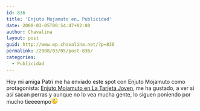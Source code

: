```yaml
---
id: 836
title: 'Enjuto Mojamuto en… Publicidad'
date: 2008-03-05T00:54:47+02:00
author: Chavalina
layout: post
guid: http://www.wp.chavalina.net/?p=836
permalink: /2008/03/05/post-836/
categories:
  - Publicidad
---
```

Hoy mi amiga Patri me ha enviado este spot con Enjuto Mojamuto como protagonista: <a href="http://www.madridmas26.com/enjuto/" target="_blank">Enjuto Mojamuto en La Tarjeta Joven</a>, me ha gustado, a ver si as&iacute; sacan perras y aunque no lo vea mucha gente, lo siguen poniendo por mucho tieeeempo![emo](/imagenes/emoticonos/guino.gif)